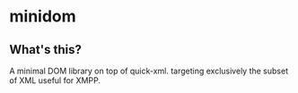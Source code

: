 minidom
=======

What's this?
------------

A minimal DOM library on top of quick-xml. targeting exclusively the subset of
XML useful for XMPP.
